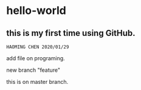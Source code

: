# hello-world

## this is my first time using GitHub.

`HAOMING CHEN 2020/01/29`

add file on programing.

new branch "feature"

this is on master branch.

